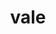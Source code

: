 ---
category: 4-letters
denotation: null
name: vale
reference_link: https://www.etymonline.com/word/vale
root_language: null
root_name: null
title: vale
type: free
word_sums:
- respelling: vale
  sum: 'Vale + '
---